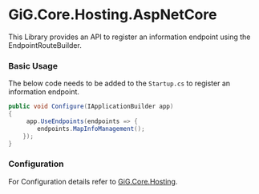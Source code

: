 ﻿# GiG.Core.Hosting.AspNetCore

This Library provides an API to register an information endpoint using the EndpointRouteBuilder.

### Basic Usage

The below code needs to be added to the `Startup.cs` to register an information endpoint.

```csharp
public void Configure(IApplicationBuilder app)
{           
	 app.UseEndpoints(endpoints => { 
        endpoints.MapInfoManagement();
    });       
}
```

### Configuration

For Configuration details refer to [GiG.Core.Hosting](GiG.Core.Hosting.md).